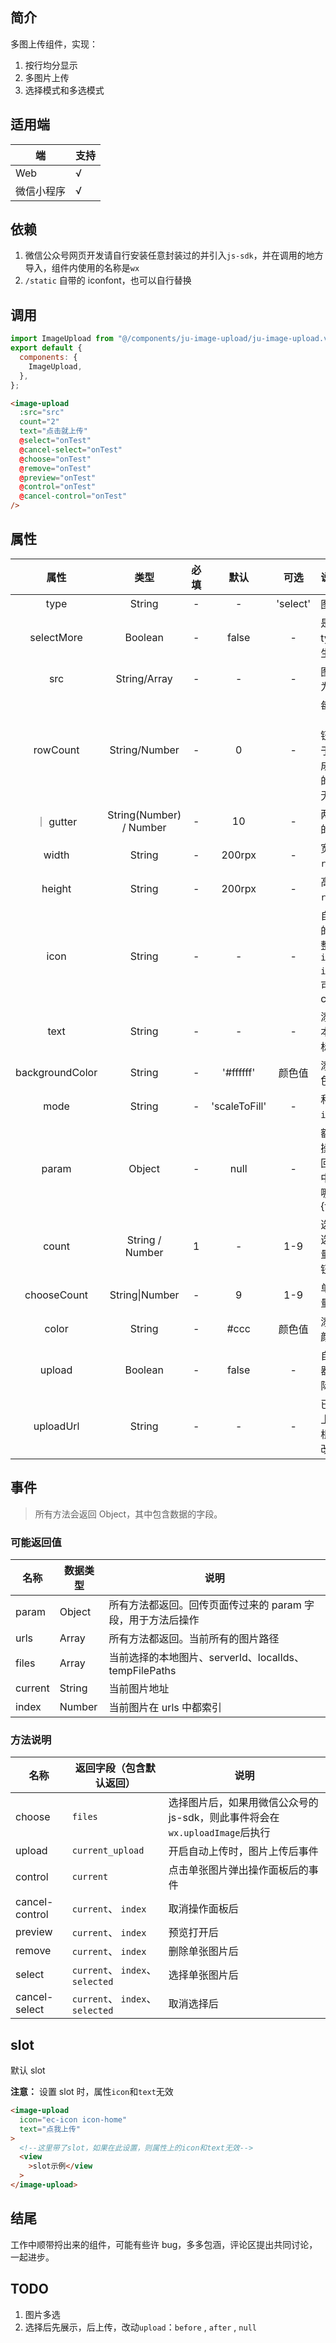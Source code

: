 ## 简介

多图上传组件，实现：

1. 按行均分显示
2. 多图片上传
3. 选择模式和多选模式

## 适用端

| 端         | 支持 |
| ---------- | ---- |
| Web        | √    |
| 微信小程序 | √    |

## 依赖

1. 微信公众号网页开发请自行安装任意封装过的并引入`js-sdk`，并在调用的地方导入，组件内使用的名称是`wx`
2. `/static` 自带的 iconfont，也可以自行替换

## 调用

```js
import ImageUpload from "@/components/ju-image-upload/ju-image-upload.vue";
export default {
  components: {
    ImageUpload,
  },
};
```

```html
<image-upload
  :src="src"
  count="2"
  text="点击就上传"
  @select="onTest"
  @cancel-select="onTest"
  @choose="onTest"
  @remove="onTest"
  @preview="onTest"
  @control="onTest"
  @cancel-control="onTest"
/>
```

## 属性

|      属性       |          类型           | 必填 |     默认      |   可选   | 说明                                                                                         |
| :-------------: | :---------------------: | :--: | :-----------: | :------: | :------------------------------------------------------------------------------------------- |
|      type       |         String          |  -   |       -       | 'select' | 图片列表的类型                                                                               |
|   selectMore    |         Boolean         |  -   |     false     |    -     | 是否可多选，type="select"时生效                                                              |
|       src       |      String/Array       |  -   |       -       |    -     | 图片列表，可作为默认图片显示                                                                 |
|    rowCount     |      String/Number      |  -   |       0       |    -     | 每列显示个数（加上添加按钮），如果设置大于 0，则全部变成正方形，设置的`height`和`width`无效  |
|    ｜ gutter    | String(Number) / Number |  -   |      10       |    -     | 两个图片框之间的间距                                                                         |
|      width      |         String          |  -   |    200rpx     |    -     | 宽度，受`rowCount`影响                                                                       |
|     height      |         String          |  -   |    200rpx     |    -     | 高度，受`rowCount`影响                                                                       |
|      icon       |         String          |  -   |       -       |    -     | 自定义添加按钮的 icon，填写完整 icon，例如 `icon="ec-icon icon-home"`，也可以加额外的 class |
|      text       |         String          |  -   |       -       |    -     | 添加按钮的文本，默认只有图标                                                                 |
| backgroundColor |         String          |  -   |   '#ffffff'   |  颜色值  | 添加按钮的背景色                                                                             |
|      mode       |         String          |  -   | 'scaleToFill' |    -     | 和 uni 提供的`image`的`mode`匹配                                                             | 图片的模式，上传的图片所用的模式，具体查看 image 文档 |
|      param      |         Object          |  -   |     null      |    -     | 额外参数，每个操作回调都会返回，例如 form 中，指明 field 是哪个：:param="{field:'idCard'}"}  |
|      count      |     String / Number     |  1   |       -       |   1-9    | 选择图片总数,所选图片到达数量，隐藏添加按钮                                                  |
|   chooseCount   |     String\|Number      |  -   |       9       |   1-9    | 单次选择图片数量                                                                             |
|      color      |         String          |  -   |     #ccc      |  颜色值  | 添加按钮的字体颜色                                                                           |
|     upload      |         Boolean         |  -   |     false     |    -     | 自动上传到服务器，需要根据实际业务修改                                                       |
|    uploadUrl    |         String          |  -   |       -       |    -     | 已包含我自己到上传地址，需要根据实际业务修改                                                 |

## 事件

> 所有方法会返回 Object，其中包含数据的字段。

### 可能返回值

| 名称    | 数据类型 | 说明                                                        |
| ------- | -------- | ----------------------------------------------------------- |
| param   | Object   | 所有方法都返回。回传页面传过来的 param 字段，用于方法后操作 |
| urls    | Array    | 所有方法都返回。当前所有的图片路径                          |
| files   | Array    | 当前选择的本地图片、serverId、localIds、tempFilePaths       |
| current | String   | 当前图片地址                                                |
| index   | Number   | 当前图片在 urls 中都索引                                    |

### 方法说明

| 名称           | 返回字段（包含默认返回）        | 说明                                                                        |
| -------------- | ------------------------------- | --------------------------------------------------------------------------- |
| choose         | `files`                         | 选择图片后，如果用微信公众号的 js-sdk，则此事件将会在`wx.uploadImage`后执行 |
| upload         | `current_upload`                | 开启自动上传时，图片上传后事件                                              |
| control        | `current`                       | 点击单张图片弹出操作面板后的事件                                            |
| cancel-control | `current`、 `index`             | 取消操作面板后                                                              |
| preview        | `current`、 `index`             | 预览打开后                                                                  |
| remove         | `current`、 `index`             | 删除单张图片后                                                              |
| select         | `current`、 `index`、`selected` | 选择单张图片后                                                              |
| cancel-select  | `current`、 `index`、`selected` | 取消选择后                                                                  |

## slot

默认 slot

**注意：** 设置 slot 时，属性`icon`和`text`无效

```html
<image-upload
  icon="ec-icon icon-home"
  text="点我上传"
>
  <!--这里带了slot，如果在此设置，则属性上的icon和text无效-->
  <view
    >slot示例</view
  >
</image-upload>
```

## 结尾

工作中顺带捋出来的组件，可能有些许 bug，多多包涵，评论区提出共同讨论，一起进步。

## TODO

1. 图片多选
2. 选择后先展示，后上传，改动`upload`：`before` , `after` , `null`
